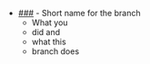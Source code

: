 - [###](https://www.pivotaltracker.com/story/show/###) - Short name for the branch
    - What you
    - did and
    - what this
    - branch does

